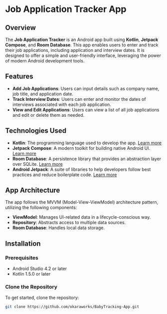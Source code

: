 # Job Application Tracker App

## Overview
The **Job Application Tracker** is an Android app built using **Kotlin**, **Jetpack Compose**, and **Room Database**. This app enables users to enter and track their job applications, including application and interview dates. It is designed to offer a simple and user-friendly interface, leveraging the power of modern Android development tools.

## Features
- **Add Job Applications**: Users can input details such as company name, job title, and application date.
- **Track Interview Dates**: Users can enter and monitor the dates of interviews associated with each job application.
- **View and Edit Applications**: Users can view a list of all job applications and edit or delete them as needed.

## Technologies Used
- **Kotlin**: The programming language used to develop the app. [Learn more](https://kotlinlang.org/docs/home.html)
- **Jetpack Compose**: A modern toolkit for building native Android UI. [Learn more](https://developer.android.com/jetpack/compose)
- **Room Database**: A persistence library that provides an abstraction layer over SQLite. [Learn more](https://developer.android.com/training/data-storage/room)
- **Android Jetpack**: A suite of libraries to help developers follow best practices and reduce boilerplate code. [Learn more](https://developer.android.com/jetpack)

## App Architecture
The app follows the MVVM (Model-View-ViewModel) architecture pattern, utilizing the following components:
- **ViewModel**: Manages UI-related data in a lifecycle-conscious way.
- **Repository**: Abstracts access to multiple data sources.
- **Room Database**: Handles local data storage.

## Installation

### Prerequisites
- Android Studio 4.2 or later
- Kotlin 1.5.0 or later

### Clone the Repository
To get started, clone the repository:

```bash
git clone https://github.com/okaraworks/BabyTracking-App.git
